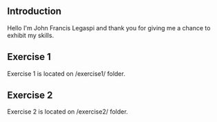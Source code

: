 Introduction
---
Hello I'm John Francis Legaspi and thank you for giving me a chance to exhibit my skills. 

Exercise 1
---
Exercise 1 is located on /exercise1/ folder.

Exercise 2
---
Exercise 2 is located on /exercise2/ folder.
